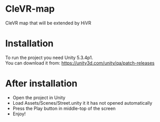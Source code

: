 # CleVR-map
CleVR map that will be extended by HiVR

# Installation
To run the project you need Unity 5.3.4p1.  
You can download it from: https://unity3d.com/unity/qa/patch-releases

# After installation
- Open the project in Unity
- Load Assets/Scenes/Street.unity it it has not opened automatically
- Press the Play button in middle-top of the screen
- Enjoy!
